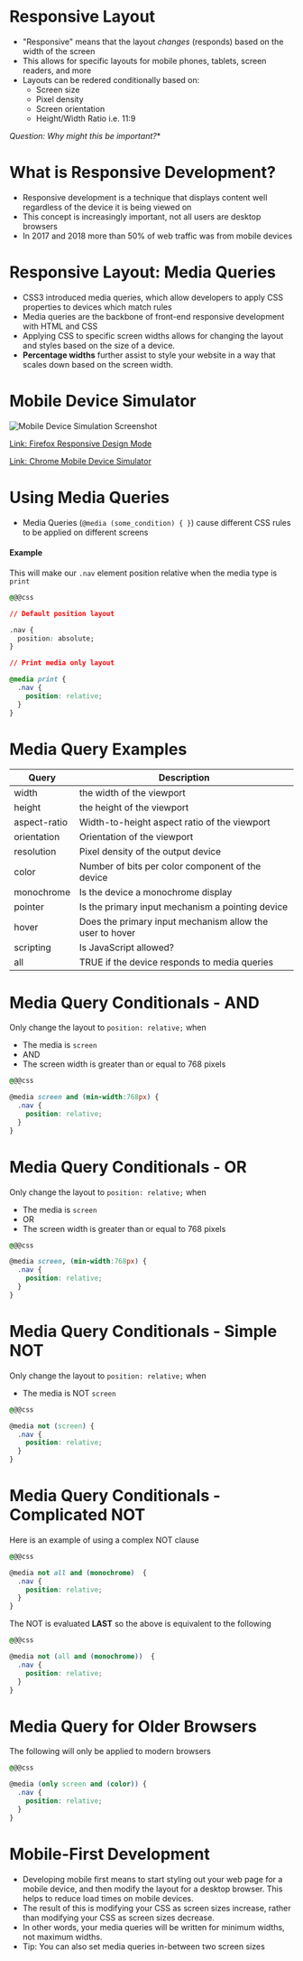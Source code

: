 # Responsive Layout

* "Responsive" means that the layout *changes* (responds) based on the width of the screen
* This allows for specific layouts for mobile phones, tablets, screen readers, and more
* Layouts can be redered conditionally based on:
    * Screen size
    * Pixel density
    * Screen orientation
    * Height/Width Ratio i.e. 11:9

*Question: Why might this be important?**


# What is Responsive Development?

* Responsive development is a technique that displays content well regardless of the device it is being viewed on
* This concept is increasingly important, not all users are desktop browsers
* In 2017 and 2018 more than 50% of web traffic was from mobile devices

# Responsive Layout: Media Queries

* CSS3 introduced media queries, which allow developers to apply CSS properties to devices which match rules
* Media queries are the backbone of front-end responsive development with HTML and CSS
* Applying CSS to specific screen widths allows for changing the layout and styles based on the size of a device.
* **Percentage widths** further assist to style your website in a way that scales down based on the screen width.

# Mobile Device Simulator

![Mobile Device Simulation Screenshot](mobile-device-simulation.png "Mobile Device Simulation Screeenshot")

[Link: Firefox Responsive Design Mode](https://developer.mozilla.org/en-US/docs/Tools/Responsive_Design_Mode "Firefox Responsive Design Mode")

[Link: Chrome Mobile Device Simulator](https://developers.google.com/web/tools/chrome-devtools/device-mode/ "Chrome Mobile Device Simulator")

# Using Media Queries

* Media Queries (`@media (some_condition) { }`) cause different CSS rules to be applied on different screens


#### Example

This will make our `.nav` element position relative when the media type is `print`

```css
@@@css

// Default position layout

.nav {
  position: absolute;
}

// Print media only layout

@media print {
  .nav {
    position: relative;
  }
}

```

# Media Query Examples

| Query        | Description                                              |
|--------------|----------------------------------------------------------|
| width        | the width of the viewport                                |
| height       | the height of the viewport                               |
| aspect-ratio | Width-to-height aspect ratio of the viewport             |
| orientation  | Orientation of the viewport                              |
| resolution   | Pixel density of the output device                       |
| color        | Number of bits per color component of the device         |
| monochrome   | Is the device a monochrome display                       |
| pointer      | Is the primary input mechanism a pointing device         |
| hover        | Does the primary input mechanism allow the user to hover |
| scripting    | Is JavaScript allowed?                                   |
| all          | TRUE if the device responds to media queries             |

# Media Query Conditionals - AND

Only change the layout to `position: relative;` when

  * The media is `screen`
  * AND
  * The screen width is greater than or equal to 768 pixels

```css
@@@css

@media screen and (min-width:768px) {
  .nav {
    position: relative;
  }
}
```

# Media Query Conditionals - OR

Only change the layout to `position: relative;` when

  * The media is `screen`
  * OR
  * The screen width is greater than or equal to 768 pixels

```css
@@@css

@media screen, (min-width:768px) {
  .nav {
    position: relative;
  }
}
```

# Media Query Conditionals - Simple NOT

Only change the layout to `position: relative;` when

  * The media is NOT `screen`

```css
@@@css

@media not (screen) {
  .nav {
    position: relative;
  }
}
```

# Media Query Conditionals - Complicated NOT

Here is an example of using a complex NOT clause

```css
@@@css

@media not all and (monochrome)  {
  .nav {
    position: relative;
  }
}
```

The NOT is evaluated **LAST** so the above is equivalent to the following

```css
@@@css

@media not (all and (monochrome))  {
  .nav {
    position: relative;
  }
}
```

# Media Query for Older Browsers

The following will only be applied to modern browsers

```css
@@@css

@media (only screen and (color)) {
  .nav {
    position: relative;
  }
}
```

# Mobile-First Development

* Developing mobile first means to start styling out your web page for a mobile device, and then modify the layout for a desktop browser. This helps to reduce load times on mobile devices.
* The result of this is modifying your CSS as screen sizes increase, rather than modifying your CSS as screen sizes decrease.
* In other words, your media queries will be written for minimum widths, not maximum widths.
* Tip: You can also set media queries in-between two screen sizes
